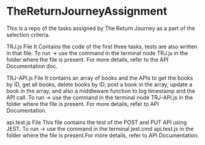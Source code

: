 # TheReturnJourneyAssignment
This is a repo of the tasks assigned by The Return Journey as a part of the selection criteria.

TRJ.js File 
It Contains the code of the first three tasks, tests are also written in that file. To run -> use the command in the terminal node TRJ.js in the folder where the file is present. For more details, refer to the API Documentation doc.

TRJ-API.js File
It contains an array of books and the APIs to get the books by ID, get all books, delete books by ID, post a book in the array, update a book in the array, and also a middleware function to log timestamp and the API call. To run -> use the command in the terminal node TRJ-API.js in the folder where the file is present. For more details, refer to API Documentation.

api.test.js File
This file contains the test of the POST and PUT API using JEST. To run -> use the command in the terminal jest.cmd api.test.js in the folder where the file is present.For more details, refer to API Documentation.



